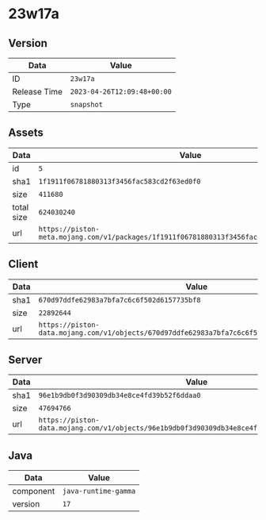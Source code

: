 # 23w17a

## Version

|**Data**        | **Value**                 |
|----------------|-------------------------|
| ID   | ```23w17a```   |
| Release Time   | ```2023-04-26T12:09:48+00:00```   |
| Type   | ```snapshot```   |

## Assets

|**Data**        | **Value**                 |
|----------------|-------------------------|
| id   | ```5```   |
| sha1   | ```1f1911f06781880313f3456fac583cd2f63ed0f0```   |
| size   | ```411680```   |
| total size  | ```624030240```  |
| url       | ```https://piston-meta.mojang.com/v1/packages/1f1911f06781880313f3456fac583cd2f63ed0f0/5.json``` |

## Client

|**Data**        | **Value**                 |
|----------------|-------------------------|
| sha1   | ```670d97ddfe62983a7bfa7c6c6f502d6157735bf8```   |
| size   | ```22892644```   |
| url       | ```https://piston-data.mojang.com/v1/objects/670d97ddfe62983a7bfa7c6c6f502d6157735bf8/client.jar``` |

## Server

|**Data**        | **Value**                 |
|----------------|-------------------------|
| sha1   | ```96e1b9db0f3d90309db34e8ce4fd39b52f6ddaa0```   |
| size   | ```47694766```   |
| url       | ```https://piston-data.mojang.com/v1/objects/96e1b9db0f3d90309db34e8ce4fd39b52f6ddaa0/server.jar``` |

## Java

|**Data**        | **Value**                 |
|----------------|-------------------------|
| component   | ```java-runtime-gamma```   |
| version   | ```17```   |